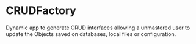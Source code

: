 # CRUDFactory
Dynamic app to generate CRUD interfaces allowing a unmastered user to update the Objects saved on databases, local files or configuration.
